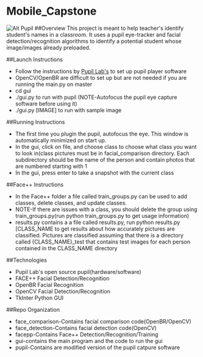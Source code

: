 # Mobile\_Capstone
![Alt Pupil](http://pupil-labs.com/media/img/dev_front_crop.jpeg)
##Overview
This project is meant to help teacher's identify student's names in a classroom. It uses a pupil eye-tracker and facial detection/recognition algorithms to identify a potential student whose image/images already preloaded. 


##Launch Instructions
* Follow the instructions by [Pupil Lab's](https://github.com/pupil-labs/pupil/wiki/Setup#run-from-source) to set up pupil player software
* OpenCV/OpenBR are difficult to set up but are not needed if you are running the main.py on master
* cd gui
* ./gui.py to run with pupil (NOTE-Autofocus the pupil eye capture software before using it)
* ./gui.py [IMAGE] to run with sample image

##Running Instructions
* The first time you plugin the pupil, autofocus the eye. This window is automatically minimized on start up.
* In the gui, click on file, and choose class to choose what class you want to look in(class pictures must be in facial\_comparison directory. Each subdirectory should be the name of the person and contain photos that are numbered starting with 1
* In the gui, press enter to take a snapshot with the current class

##Face++ Instructions
* In the Face++ folder a file called train\_groups.py can be used to add classes, delete classes, and update classes. 
* NOTE-If there are issues with a class, you should delete the group using train\_groups.py(run python train\_groups.py to get usage information) 
* results.py contains a a file called results.py, run python results.py [CLASS\_NAME to get results about how accurately pictures are classified. Pictures are classified assuming that there is a directory called {CLASS\_NAME}\_test that contains test images for each person contained in the CLASS\_NAME directory


##Technologies
* Pupil Lab's open source pupil(hardware/software)
* FACE++ Facial Detection/Recognition
* OpenBR Facial Recognition
* OpenCV Facial Detection/Recognition
* TkInter Python GUI

##Repo Organization
* face\_comparison-Contains facial comparison code(OpenBR/OpenCV)
* face\_detection-Contains facial detection code(OpenCV)
* facepp-Contains Face++ Detection/Recognition/Training
* gui-contains the main program and the code to run the gui
* pupil-Contains are modified version of the pupil catpure software


